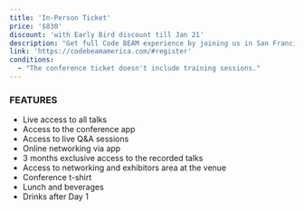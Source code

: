 ```yaml
---
title: 'In-Person Ticket'
price: '$830'
discount: 'with Early Bird discount till Jan 21'
description: "Get full Code BEAM experience by joining us in San Francisco!"
link: 'https://codebeamamerica.com/#register'
conditions:
  - "The conference ticket doesn't include training sessions."
---
```


### FEATURES

- Live access to all talks
- Access to the conference app
- Access to live Q&A sessions
- Online networking via app
- 3 months exclusive access to the recorded talks
- Access to networking and exhibitors area at the venue
- Conference t-shirt
- Lunch and beverages
- Drinks after Day 1

